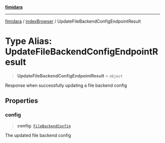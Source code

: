[**fimidara**](../../README.md)

***

[fimidara](../../modules.md) / [indexBrowser](../README.md) / UpdateFileBackendConfigEndpointResult

# Type Alias: UpdateFileBackendConfigEndpointResult

> **UpdateFileBackendConfigEndpointResult** = `object`

Response when successfully updating a file backend config

## Properties

### config

> **config**: [`FileBackendConfig`](FileBackendConfig.md)

The updated file backend config
